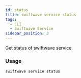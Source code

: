 ```yaml
---
id: status
title: swiftwave service status
tags:
  - CLI
  - Swiftwave Service
sidebar_position: 3
---
```


Get status of swiftwave service

### Usage

```
swiftwave service status
```
